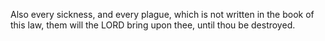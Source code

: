 Also every sickness, and every plague, which is not written in the book of this law, them will the LORD bring upon thee, until thou be destroyed.
